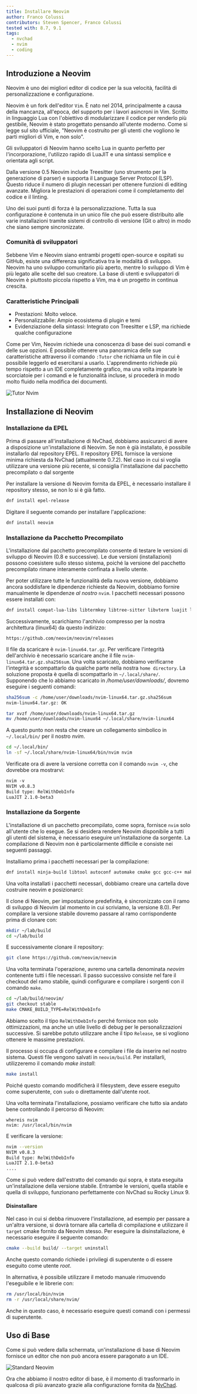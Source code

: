 ```yaml
---
title: Installare Neovim
author: Franco Colussi
contributors: Steven Spencer, Franco Colussi
tested with: 8.7, 9.1
tags:
  - nvchad
  - nvim
  - coding
---
```


## Introduzione a Neovim

Neovim è uno dei migliori editor di codice per la sua velocità, facilità di personalizzazione e configurazione.

Neovim è un fork dell'editor `Vim`. È nato nel 2014, principalmente a causa della mancanza, all'epoca, del supporto per i lavori asincroni in Vim. Scritto in linguaggio Lua con l'obiettivo di modularizzare il codice per renderlo più gestibile, Neovim è stato progettato pensando all'utente moderno. Come si legge sul sito ufficiale, "Neovim è costruito per gli utenti che vogliono le parti migliori di Vim, e non solo".

Gli sviluppatori di Neovim hanno scelto Lua in quanto perfetto per l'incorporazione, l'utilizzo rapido di LuaJIT e una sintassi semplice e orientata agli script.

Dalla versione 0.5 Neovim include Treesitter (uno strumento per la generazione di parser) e supporta il Language Server Protocol (LSP). Questo riduce il numero di plugin necessari per ottenere funzioni di editing avanzate. Migliora le prestazioni di operazioni come il completamento del codice e il linting.

Uno dei suoi punti di forza è la personalizzazione. Tutta la sua configurazione è contenuta in un unico file che può essere distribuito alle varie installazioni tramite sistemi di controllo di versione (Git o altro) in modo che siano sempre sincronizzate.

### Comunità di sviluppatori

Sebbene Vim e Neovim siano entrambi progetti open-source e ospitati su GitHub, esiste una differenza significativa tra le modalità di sviluppo. Neovim ha uno sviluppo comunitario più aperto, mentre lo sviluppo di Vim è più legato alle scelte del suo creatore. La base di utenti e sviluppatori di Neovim è piuttosto piccola rispetto a Vim, ma è un progetto in continua crescita.

### Caratteristiche Principali

- Prestazioni: Molto veloce.
- Personalizzabile: Ampio ecosistema di plugin e temi
- Evidenziazione della sintassi: Integrato con Treesitter e LSP, ma richiede qualche configurazione

Come per Vim, Neovim richiede una conoscenza di base dei suoi comandi e delle sue opzioni. È possibile ottenere una panoramica delle sue caratteristiche attraverso il comando `:Tutor` che richiama un file in cui è possibile leggerlo ed esercitarsi a usarlo. L'apprendimento richiede più tempo rispetto a un IDE completamente grafico, ma una volta imparate le scorciatoie per i comandi e le funzionalità incluse, si procederà in modo molto fluido nella modifica dei documenti.

![Tutor Nvim](images/neovim_tutor.png)

## Installazione di Neovim

### Installazione da EPEL

Prima di passare all'installazione di NvChad, dobbiamo assicurarci di avere a disposizione un'installazione di Neovim. Se non è già installato, è possibile installarlo dal repository EPEL. Il repository EPEL fornisce la versione minima richiesta da NvChad (attualmente 0.7.2). Nel caso in cui si voglia utilizzare una versione più recente, si consiglia l'installazione dal pacchetto precompilato o dal sorgente

Per installare la versione di Neovim fornita da EPEL, è necessario installare il repository stesso, se non lo si è già fatto.

```bash
dnf install epel-release
```

Digitare il seguente comando per installare l'applicazione:

```bash
dnf install neovim
```

### Installazione da Pacchetto Precompilato

L'installazione dal pacchetto precompilato consente di testare le versioni di sviluppo di Neovim (0.8 e successive). Le due versioni (installazioni) possono coesistere sullo stesso sistema, poiché la versione del pacchetto precompilato rimane interamente confinata a livello utente.

Per poter utilizzare tutte le funzionalità della nuova versione, dobbiamo ancora soddisfare le dipendenze richieste da Neovim, dobbiamo fornire manualmente le dipendenze _al nostro_ `nvim`. I pacchetti necessari possono essere installati con:

```bash
dnf install compat-lua-libs libtermkey libtree-sitter libvterm luajit luajit2.1-luv msgpack unibilium xsel
```

Successivamente, scarichiamo l'archivio compresso per la nostra architettura (linux64) da questo indirizzo:

```text
https://github.com/neovim/neovim/releases
```

Il file da scaricare è `nvim-linux64.tar.gz`. Per verificare l'integrità dell'archivio è necessario scaricare anche il file `nvim-linux64.tar.gz.sha256sum`. Una volta scaricato, dobbiamo verificarne l'integrità e scompattarlo da qualche parte nella nostra `home directory`. La soluzione proposta è quella di scompattarlo in `~/.local/share/`. Supponendo che lo abbiamo scaricato in _/home/user/downloads/_, dovremo eseguire i seguenti comandi:

```bash
sha256sum -c /home/user/downloads/nvim-linux64.tar.gz.sha256sum
nvim-linux64.tar.gz: OK

tar xvzf /home/user/downloads/nvim-linux64.tar.gz
mv /home/user/downloads/nvim-linux64 ~/.local/share/nvim-linux64
```

A questo punto non resta che creare un collegamento simbolico in `~/.local/bin/` per il nostro _nvim_.

```bash
cd ~/.local/bin/
ln -sf ~/.local/share/nvim-linux64/bin/nvim nvim
```

Verificate ora di avere la versione corretta con il comando `nvim -v`, che dovrebbe ora mostrarvi:

```txt
nvim -v
NVIM v0.8.3
Build type: RelWithDebInfo
LuaJIT 2.1.0-beta3
```

### Installazione da Sorgente

L'installazione di un pacchetto precompilato, come sopra, fornisce `nvim` solo all'utente che lo esegue. Se si desidera rendere Neovim disponibile a tutti gli utenti del sistema, è necessario eseguire un'installazione da sorgente. La compilazione di Neovim non è particolarmente difficile e consiste nei seguenti passaggi.

Installiamo prima i pacchetti necessari per la compilazione:

```bash
dnf install ninja-build libtool autoconf automake cmake gcc gcc-c++ make pkgconfig unzip patch gettext curl git
```

Una volta installati i pacchetti necessari, dobbiamo creare una cartella dove costruire neovim e posizionarci:

Il clone di Neovim, per impostazione predefinita, è sincronizzato con il ramo di sviluppo di Neovim (al momento in cui scriviamo, la versione 8.0). Per compilare la versione stabile dovremo passare al ramo corrispondente prima di clonare con:

```bash
mkdir ~/lab/build
cd ~/lab/build
```

E successivamente clonare il repository:

```bash
git clone https://github.com/neovim/neovim
```

Una volta terminata l'operazione, avremo una cartella denominata _neovim_ contenente tutti i file necessari. Il passo successivo consiste nel fare il checkout del ramo stabile, quindi configurare e compilare i sorgenti con il comando `make`.


```bash
cd ~/lab/build/neovim/
git checkout stable
make CMAKE_BUILD_TYPE=RelWithDebInfo
```

Abbiamo scelto il tipo `RelWithDebInfo` perché fornisce non solo ottimizzazioni, ma anche un utile livello di debug per le personalizzazioni successive. Si sarebbe potuto utilizzare anche il tipo `Release`, se si vogliono ottenere le massime prestazioni.

Il processo si occupa di configurare e compilare i file da inserire nel nostro sistema. Questi file vengono salvati in `neovim/build`. Per installarli, utilizzeremo il comando _make install_:

```bash
make install
```

Poiché questo comando modificherà il filesystem, deve essere eseguito come superutente, con `sudo` o direttamente dall'utente root.

Una volta terminata l'installazione, possiamo verificare che tutto sia andato bene controllando il percorso di Neovim:

```
whereis nvim
nvim: /usr/local/bin/nvim
```

E verificare la versione:

```bash
nvim --version
NVIM v0.8.3
Build type: RelWithDebInfo
LuaJIT 2.1.0-beta3
....
```

Come si può vedere dall'estratto del comando qui sopra, è stata eseguita un'installazione della versione stabile. Entrambe le versioni, quella stabile e quella di sviluppo, funzionano perfettamente con NvChad su Rocky Linux 9.

#### Disinstallare

Nel caso in cui si debba rimuovere l'installazione, ad esempio per passare a un'altra versione, si dovrà tornare alla cartella di compilazione e utilizzare il `target` cmake fornito da Neovim stesso. Per eseguire la disinstallazione, è necessario eseguire il seguente comando:

```bash
cmake --build build/ --target uninstall
```

Anche questo comando richiede i privilegi di superutente o di essere eseguito come utente _root_.

In alternativa, è possibile utilizzare il metodo manuale rimuovendo l'eseguibile e le librerie con:

```bash
rm /usr/local/bin/nvim
rm -r /usr/local/share/nvim/
```

Anche in questo caso, è necessario eseguire questi comandi con i permessi di superutente.

## Uso di Base

Come si può vedere dalla schermata, un'installazione di base di Neovim fornisce un editor che non può ancora essere paragonato a un IDE.

![Standard Neovim](images/nvim_standard.png)

Ora che abbiamo il nostro editor di base, è il momento di trasformarlo in qualcosa di più avanzato grazie alla configurazione fornita da [NvChad](install_nvchad.md).
